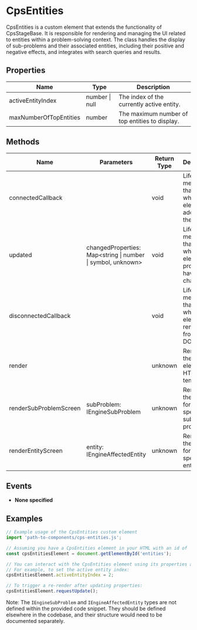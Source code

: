 # CpsEntities

CpsEntities is a custom element that extends the functionality of CpsStageBase. It is responsible for rendering and managing the UI related to entities within a problem-solving context. The class handles the display of sub-problems and their associated entities, including their positive and negative effects, and integrates with search queries and results.

## Properties

| Name               | Type                | Description                                      |
|--------------------|---------------------|--------------------------------------------------|
| activeEntityIndex  | number \| null      | The index of the currently active entity.        |
| maxNumberOfTopEntities | number          | The maximum number of top entities to display.   |

## Methods

| Name                 | Parameters                                  | Return Type | Description                                                                 |
|----------------------|---------------------------------------------|-------------|-----------------------------------------------------------------------------|
| connectedCallback    |                                             | void        | Lifecycle method that runs when the element is added to the DOM.            |
| updated              | changedProperties: Map<string \| number \| symbol, unknown> | void | Lifecycle method that runs when the element's properties have changed.      |
| disconnectedCallback |                                             | void        | Lifecycle method that runs when the element is removed from the DOM.         |
| render               |                                             | unknown     | Renders the element's HTML template.                                        |
| renderSubProblemScreen | subProblem: IEngineSubProblem             | unknown     | Renders the screen for a specific sub-problem.                               |
| renderEntityScreen   | entity: IEngineAffectedEntity              | unknown     | Renders the screen for a specific entity.                                    |

## Events

- **None specified**

## Examples

```typescript
// Example usage of the CpsEntities custom element
import 'path-to-components/cps-entities.js';

// Assuming you have a CpsEntities element in your HTML with an id of 'entities'
const cpsEntitiesElement = document.getElementById('entities');

// You can interact with the CpsEntities element using its properties and methods
// For example, to set the active entity index:
cpsEntitiesElement.activeEntityIndex = 2;

// To trigger a re-render after updating properties:
cpsEntitiesElement.requestUpdate();
```

Note: The `IEngineSubProblem` and `IEngineAffectedEntity` types are not defined within the provided code snippet. They should be defined elsewhere in the codebase, and their structure would need to be documented separately.